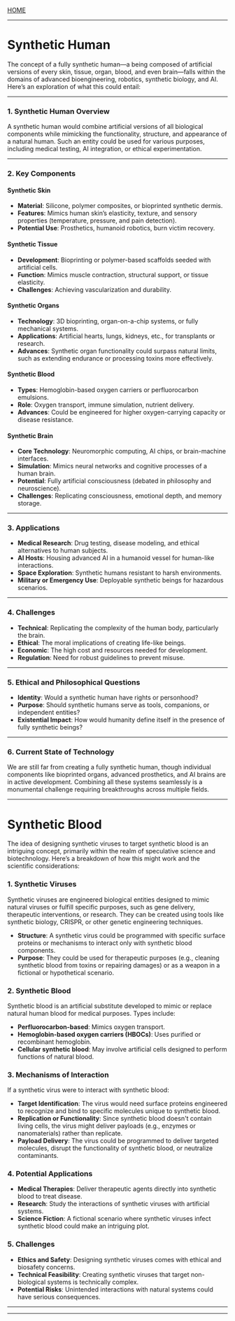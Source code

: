 [HOME](/README.md)    

---   


# Synthetic Human   
The concept of a fully synthetic human—a being composed of artificial versions of every skin, tissue, organ, blood, and even brain—falls within the domains of advanced bioengineering, robotics, synthetic biology, and AI. Here’s an exploration of what this could entail:

---

### 1. **Synthetic Human Overview**
A synthetic human would combine artificial versions of all biological components while mimicking the functionality, structure, and appearance of a natural human. Such an entity could be used for various purposes, including medical testing, AI integration, or ethical experimentation.

---

### 2. **Key Components**

#### **Synthetic Skin**
- **Material**: Silicone, polymer composites, or bioprinted synthetic dermis.
- **Features**: Mimics human skin’s elasticity, texture, and sensory properties (temperature, pressure, and pain detection).
- **Potential Use**: Prosthetics, humanoid robotics, burn victim recovery.

#### **Synthetic Tissue**
- **Development**: Bioprinting or polymer-based scaffolds seeded with artificial cells.
- **Function**: Mimics muscle contraction, structural support, or tissue elasticity.
- **Challenges**: Achieving vascularization and durability.

#### **Synthetic Organs**
- **Technology**: 3D bioprinting, organ-on-a-chip systems, or fully mechanical systems.
- **Applications**: Artificial hearts, lungs, kidneys, etc., for transplants or research.
- **Advances**: Synthetic organ functionality could surpass natural limits, such as extending endurance or processing toxins more effectively.

#### **Synthetic Blood**
- **Types**: Hemoglobin-based oxygen carriers or perfluorocarbon emulsions.
- **Role**: Oxygen transport, immune simulation, nutrient delivery.
- **Advances**: Could be engineered for higher oxygen-carrying capacity or disease resistance.

#### **Synthetic Brain**
- **Core Technology**: Neuromorphic computing, AI chips, or brain-machine interfaces.
- **Simulation**: Mimics neural networks and cognitive processes of a human brain.
- **Potential**: Fully artificial consciousness (debated in philosophy and neuroscience).
- **Challenges**: Replicating consciousness, emotional depth, and memory storage.

---

### 3. **Applications**
- **Medical Research**: Drug testing, disease modeling, and ethical alternatives to human subjects.
- **AI Hosts**: Housing advanced AI in a humanoid vessel for human-like interactions.
- **Space Exploration**: Synthetic humans resistant to harsh environments.
- **Military or Emergency Use**: Deployable synthetic beings for hazardous scenarios.

---

### 4. **Challenges**
- **Technical**: Replicating the complexity of the human body, particularly the brain.
- **Ethical**: The moral implications of creating life-like beings.
- **Economic**: The high cost and resources needed for development.
- **Regulation**: Need for robust guidelines to prevent misuse.

---

### 5. **Ethical and Philosophical Questions**
- **Identity**: Would a synthetic human have rights or personhood?
- **Purpose**: Should synthetic humans serve as tools, companions, or independent entities?
- **Existential Impact**: How would humanity define itself in the presence of fully synthetic beings?

---

### 6. **Current State of Technology**
We are still far from creating a fully synthetic human, though individual components like bioprinted organs, advanced prosthetics, and AI brains are in active development. Combining all these systems seamlessly is a monumental challenge requiring breakthroughs across multiple fields.

---   

# Synthetic Blood   

The idea of designing synthetic viruses to target synthetic blood is an intriguing concept, primarily within the realm of speculative science and biotechnology. Here’s a breakdown of how this might work and the scientific considerations:

### 1. **Synthetic Viruses**
Synthetic viruses are engineered biological entities designed to mimic natural viruses or fulfill specific purposes, such as gene delivery, therapeutic interventions, or research. They can be created using tools like synthetic biology, CRISPR, or other genetic engineering techniques.

- **Structure**: A synthetic virus could be programmed with specific surface proteins or mechanisms to interact only with synthetic blood components.
- **Purpose**: They could be used for therapeutic purposes (e.g., cleaning synthetic blood from toxins or repairing damages) or as a weapon in a fictional or hypothetical scenario.

### 2. **Synthetic Blood**
Synthetic blood is an artificial substitute developed to mimic or replace natural human blood for medical purposes. Types include:
- **Perfluorocarbon-based**: Mimics oxygen transport.
- **Hemoglobin-based oxygen carriers (HBOCs)**: Uses purified or recombinant hemoglobin.
- **Cellular synthetic blood**: May involve artificial cells designed to perform functions of natural blood.

### 3. **Mechanisms of Interaction**
If a synthetic virus were to interact with synthetic blood:
- **Target Identification**: The virus would need surface proteins engineered to recognize and bind to specific molecules unique to synthetic blood.
- **Replication or Functionality**: Since synthetic blood doesn't contain living cells, the virus might deliver payloads (e.g., enzymes or nanomaterials) rather than replicate.
- **Payload Delivery**: The virus could be programmed to deliver targeted molecules, disrupt the functionality of synthetic blood, or neutralize contaminants.

### 4. **Potential Applications**
- **Medical Therapies**: Deliver therapeutic agents directly into synthetic blood to treat disease.
- **Research**: Study the interactions of synthetic viruses with artificial systems.
- **Science Fiction**: A fictional scenario where synthetic viruses infect synthetic blood could make an intriguing plot.

### 5. **Challenges**
- **Ethics and Safety**: Designing synthetic viruses comes with ethical and biosafety concerns.
- **Technical Feasibility**: Creating synthetic viruses that target non-biological systems is technically complex.
- **Potential Risks**: Unintended interactions with natural systems could have serious consequences.

---   




---   
